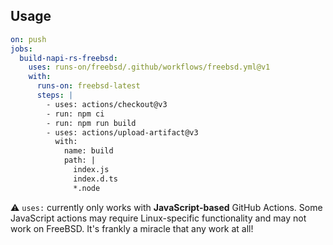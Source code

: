 ## Usage

```yml
on: push
jobs:
  build-napi-rs-freebsd:
    uses: runs-on/freebsd/.github/workflows/freebsd.yml@v1
    with:
      runs-on: freebsd-latest
      steps: |
        - uses: actions/checkout@v3
        - run: npm ci
        - run: npm run build
        - uses: actions/upload-artifact@v3
          with:
            name: build
            path: |
              index.js
              index.d.ts
              *.node
```

⚠️ `uses:` currently only works with **JavaScript-based** GitHub Actions. Some
JavaScript actions may require Linux-specific functionality and may not work on
FreeBSD. It's frankly a miracle that any work at all!
